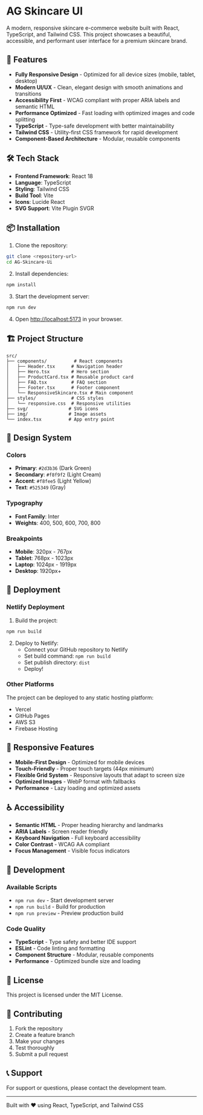 # AG Skincare UI

A modern, responsive skincare e-commerce website built with React, TypeScript, and Tailwind CSS. This project showcases a beautiful, accessible, and performant user interface for a premium skincare brand.

## 🚀 Features

- **Fully Responsive Design** - Optimized for all device sizes (mobile, tablet, desktop)
- **Modern UI/UX** - Clean, elegant design with smooth animations and transitions
- **Accessibility First** - WCAG compliant with proper ARIA labels and semantic HTML
- **Performance Optimized** - Fast loading with optimized images and code splitting
- **TypeScript** - Type-safe development with better maintainability
- **Tailwind CSS** - Utility-first CSS framework for rapid development
- **Component-Based Architecture** - Modular, reusable components

## 🛠️ Tech Stack

- **Frontend Framework**: React 18
- **Language**: TypeScript
- **Styling**: Tailwind CSS
- **Build Tool**: Vite
- **Icons**: Lucide React
- **SVG Support**: Vite Plugin SVGR

## 📦 Installation

1. Clone the repository:
```bash
git clone <repository-url>
cd AG-Skincare-Ui
```

2. Install dependencies:
```bash
npm install
```

3. Start the development server:
```bash
npm run dev
```

4. Open [http://localhost:5173](http://localhost:5173) in your browser.

## 🏗️ Project Structure

```
src/
├── components/          # React components
│   ├── Header.tsx      # Navigation header
│   ├── Hero.tsx        # Hero section
│   ├── ProductCard.tsx # Reusable product card
│   ├── FAQ.tsx         # FAQ section
│   ├── Footer.tsx      # Footer component
│   └── ResponsiveSkincare.tsx # Main component
├── styles/             # CSS styles
│   └── responsive.css  # Responsive utilities
├── svg/               # SVG icons
├── img/               # Image assets
└── index.tsx          # App entry point
```

## 🎨 Design System

### Colors
- **Primary**: `#2d3b36` (Dark Green)
- **Secondary**: `#f8f9f2` (Light Cream)
- **Accent**: `#f8fee5` (Light Yellow)
- **Text**: `#525349` (Gray)

### Typography
- **Font Family**: Inter
- **Weights**: 400, 500, 600, 700, 800

### Breakpoints
- **Mobile**: 320px - 767px
- **Tablet**: 768px - 1023px
- **Laptop**: 1024px - 1919px
- **Desktop**: 1920px+

## 🚀 Deployment

### Netlify Deployment

1. Build the project:
```bash
npm run build
```

2. Deploy to Netlify:
   - Connect your GitHub repository to Netlify
   - Set build command: `npm run build`
   - Set publish directory: `dist`
   - Deploy!

### Other Platforms

The project can be deployed to any static hosting platform:
- Vercel
- GitHub Pages
- AWS S3
- Firebase Hosting

## 📱 Responsive Features

- **Mobile-First Design** - Optimized for mobile devices
- **Touch-Friendly** - Proper touch targets (44px minimum)
- **Flexible Grid System** - Responsive layouts that adapt to screen size
- **Optimized Images** - WebP format with fallbacks
- **Performance** - Lazy loading and optimized assets

## ♿ Accessibility

- **Semantic HTML** - Proper heading hierarchy and landmarks
- **ARIA Labels** - Screen reader friendly
- **Keyboard Navigation** - Full keyboard accessibility
- **Color Contrast** - WCAG AA compliant
- **Focus Management** - Visible focus indicators

## 🔧 Development

### Available Scripts

- `npm run dev` - Start development server
- `npm run build` - Build for production
- `npm run preview` - Preview production build

### Code Quality

- **TypeScript** - Type safety and better IDE support
- **ESLint** - Code linting and formatting
- **Component Structure** - Modular, reusable components
- **Performance** - Optimized bundle size and loading

## 📄 License

This project is licensed under the MIT License.

## 🤝 Contributing

1. Fork the repository
2. Create a feature branch
3. Make your changes
4. Test thoroughly
5. Submit a pull request

## 📞 Support

For support or questions, please contact the development team.

---

Built with ❤️ using React, TypeScript, and Tailwind CSS
